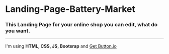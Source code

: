 # Landing-Page-Battery-Market
### This Landing Page for your online shop you can edit, what do you want.
---
I'm using **HTML, CSS, JS, Bootsrap** and [Get Button.io](https://getbutton.io/id/)
